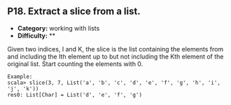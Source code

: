 ## P18. Extract a slice from a list.

- **Category:** working with lists
- **Difficulty:** **

Given two indices, I and K, the slice is the list containing the elements from and including the Ith element up to but not including the Kth element of the original list. Start counting the elements with 0.

```
Example:
scala> slice(3, 7, List('a', 'b', 'c', 'd', 'e', 'f', 'g', 'h', 'i', 'j', 'k'))
res0: List[Char] = List('d', 'e', 'f', 'g')
```